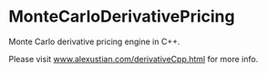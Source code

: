 MonteCarloDerivativePricing
===========================

Monte Carlo derivative pricing engine in C++.

Please visit www.alexustian.com/derivativeCpp.html for more info.
